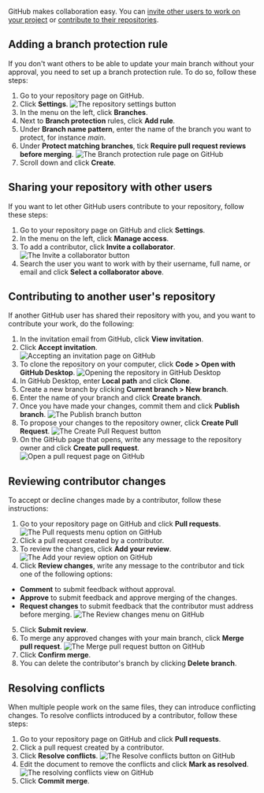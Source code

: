 GitHub makes collaboration easy. You can [invite other users to work on your project](#sharing-your-repository-with-other-users) or [contribute to their repositories](#contributing-to-another-users-repository).

## Adding a branch protection rule

If you don't want others to be able to update your main branch without your approval, you need to set up a branch protection rule. To do so, follow these steps:

1. Go to your repository page on GitHub.
2. Click **Settings**.
    ![The repository settings button](https://drobnik-test.netlify.app/assets/images/github-settings.jpg)
4. In the menu on the left, click **Branches**.
5. Next to **Branch protection** rules, click **Add rule**.
6. Under **Branch name pattern**, enter the name of the branch you want to protect, for instance *main*.
7. Under **Protect matching branches**, tick **Require pull request reviews before merging**.
   ![The Branch protection rule page on GitHub](https://drobnik-test.netlify.app/assets/images/github-batch-protection.jpg)
8. Scroll down and click **Create**.

## Sharing your repository with other users

If you want to let other GitHub users contribute to your repository, follow these steps:

1. Go to your repository page on GitHub and click **Settings**.
2. In the menu on the left, click **Manage access**.
3. To add a contributor, click **Invite a collaborator**.
    ![The Invite a collaborator button](https://drobnik-test.netlify.app/assets/images/github-invite.jpg)
4. Search the user you want to work with by their username, full name, or email and click **Select a collaborator above**.

## Contributing to another user's repository

If another GitHub user has shared their repository with you, and you want to contribute your work, do the following:

1. In the invitation email from GitHub, click **View invitation**.
2. Click **Accept invitation**.  
    ![Accepting an invitation page on GitHub](https://drobnik-test.netlify.app/assets/images/github-accept-invitation.jpg)  
3. To clone the repository on your computer, click **Code > Open with GitHub Desktop**.
    ![Opening the repository in GitHub Desktop](https://drobnik-test.netlify.app/assets/images/github-open-with-gh-desktop.jpg)
4. In GitHub Desktop, enter **Local path** and click **Clone**.
5. Create a new branch by clicking **Current branch > New branch**.
6. Enter the name of your branch and click **Create branch**.
7. Once you have made your changes, commit them and click **Publish branch**.
   ![The Publish branch button](https://drobnik-test.netlify.app/assets/images/github-publish-branch.jpg)
8. To propose your changes to the repository owner, click **Create Pull Request**.
    ![The Create Pull Request button](https://drobnik-test.netlify.app/assets/images/github-pull-request.jpg)
9. On the GitHub page that opens, write any message to the repository owner and click **Create pull request**.
    ![Open a pull request page on GitHub](https://drobnik-test.netlify.app/assets/images/github-open-pull-request.jpg)

## Reviewing contributor changes

To accept or decline changes made by a contributor, follow these instructions:

1. Go to your repository page on GitHub and click **Pull requests**.
    ![The Pull requests menu option on GitHub](https://drobnik-test.netlify.app/assets/images/github-pull-requests.jpg)
2. Click a pull request created by a contributor.
3. To review the changes, click **Add your review**.
    ![The Add your review option on GitHub](https://drobnik-test.netlify.app/assets/images/github-add-your-review.jpg)
4. Click **Review changes**, write any message to the contributor and tick one of the following options:
  - **Comment** to submit feedback without approval.
  - **Approve** to submit feedback and approve merging of the changes.
  - **Request changes** to submit feedback that the contributor must address before merging.
    ![The Review changes menu on GitHub](https://drobnik-test.netlify.app/assets/images/github-review-changes.jpg)
5. Click **Submit review**.
6. To merge any approved changes with your main branch, click **Merge pull request**.
    ![The Merge pull request button on GitHub](https://drobnik-test.netlify.app/assets/images/github-merging-pull-request.jpg)
7. Click **Confirm merge**.
8. You can delete the contributor's branch by clicking **Delete branch**.

## Resolving conflicts

When multiple people work on the same files, they can introduce conflicting changes. To resolve conflicts introduced by a contributor, follow these steps:

1. Go to your repository page on GitHub and click **Pull requests**.
2. Click a pull request created by a contributor.
3. Click **Resolve conflicts**.
    ![The Resolve conflicts button on GitHub](https://drobnik-test.netlify.app/assets/images/github-resolve-conflicts.jpg)
4. Edit the document to remove the conflicts and click **Mark as resolved**.
    ![The resolving conflicts view on GitHub](https://drobnik-test.netlify.app/assets/images/github-resolving-conflicts.jpg)
5. Click **Commit merge**.
